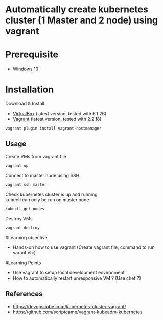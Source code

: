 
# Automatically create kubernetes cluster (1 Master and 2 node) using vagrant

# Prerequisite
- Windows 10

# Installation

Download & Install:
- [VirtualBox](https://www.virtualbox.org/wiki/Downloads) (latest version, tested with 6.1.26)
- [Vagrant](https://www.vagrantup.com/downloads.html) (latest version, tested with 2.2.18)

```shell
vagrant plugin install vagrant-hostmanager
```

## Usage

Create VMs from vagrant file

```shell
vagrant up
```

Connect to master node using SSH

```shell
vagrant ssh master
```

Check kubernetes cluster is up and running <br >
kubectl can only be run on master node

```shell
kubectl get nodes
```

Destroy VMs

```shell
vagrant destroy
```
#Learning objective
* Hands-on how to use vagrant (Create vagrant file, command to run varant etc)

#Learning Points
* Use vagrant to setup local development environment
* How to automatically restart unresponsive VM ? (Use chef ?)


## References
* https://devopscube.com/kubernetes-cluster-vagrant/
* https://github.com/scriptcamp/vagrant-kubeadm-kubernetes
